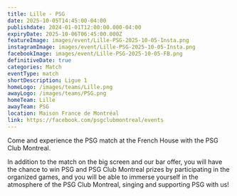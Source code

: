 ```yaml
---
title: Lille - PSG
date: 2025-10-05T14:45:00-04:00
publishdate: 2024-01-01T12:00:00.000-04:00
expiryDate: 2025-10-06T06:45:00.000Z
featureImage: images/event/Lille-PSG-2025-10-05-Insta.png
instagramImage: images/event/Lille-PSG-2025-10-05-Insta.png
facebookImage: images/event/Lille-PSG-2025-10-05-FB.png
definitiveDate: true
categories: Match
eventType: match
shortDescription: Ligue 1
homeLogo: /images/teams/Lille.png
awayLogo: /images/teams/PSG.png
homeTeam: Lille
awayTeam: PSG
location: Maison France de Montréal
link: https://facebook.com/psgclubmontreal/events
---
```


Come and experience the PSG match at the French House with the PSG Club Montreal.

In addition to the match on the big screen and our bar offer, you will have the chance to win PSG and PSG Club Montreal prizes by participating in the organized games, and you will be able to immerse yourself in the atmosphere of the PSG Club Montreal, singing and supporting PSG with us!
